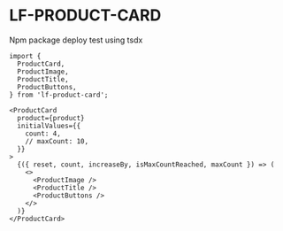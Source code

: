 # LF-PRODUCT-CARD

Npm package deploy test using tsdx

```tsx
import {
  ProductCard,
  ProductImage,
  ProductTitle,
  ProductButtons,
} from 'lf-product-card';
```

```tsx
<ProductCard
  product={product}
  initialValues={{
    count: 4,
    // maxCount: 10,
  }}
>
  {({ reset, count, increaseBy, isMaxCountReached, maxCount }) => (
    <>
      <ProductImage />
      <ProductTitle />
      <ProductButtons />
    </>
  )}
</ProductCard>
```
